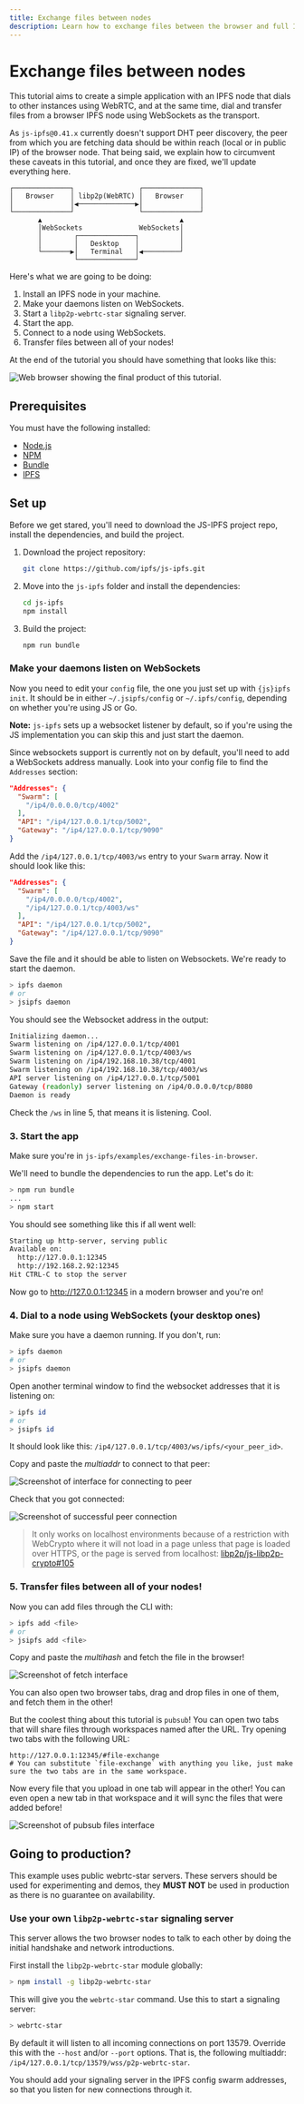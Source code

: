 ```yaml
---
title: Exchange files between nodes
description: Learn how to exchange files between the browser and full IPFS nodes!
---
```


# Exchange files between nodes

This tutorial aims to create a simple application with an IPFS node that dials to other instances using WebRTC, and at the same time, dial and transfer files from a browser IPFS node using WebSockets as the transport.

As `js-ipfs@0.41.x` currently doesn't support DHT peer discovery, the peer from which you are fetching data should be within reach (local or in public IP) of the browser node. That being said, we explain how to circumvent these caveats in this tutorial, and once they are fixed, we'll update everything here.

```
┌──────────────┐                ┌──────────────┐
│   Browser    │ libp2p(WebRTC) │   Browser    │
│              │◀──────────────▶│              │
└──────────────┘                └──────────────┘
       ▲                                  ▲
       │WebSockets              WebSockets│
       │        ┌──────────────┐          │
       │        │   Desktop    │          │
       └───────▶│   Terminal   │◀─────────┘
                └──────────────┘
```

Here's what we are going to be doing:

1. Install an IPFS node in your machine.
2. Make your daemons listen on WebSockets.
3. Start a `libp2p-webrtc-star` signaling server.
4. Start the app.
5. Connect to a node using WebSockets.
6. Transfer files between all of your nodes!

At the end of the tutorial you should have something that looks like this:

![Web browser showing the final product of this tutorial.](./images/exchange-files-between-nodes/goal.png)

## Prerequisites

You must have the following installed:

- [Node.js](https://nodejs.org/en/)
- [NPM](https://www.npmjs.com/)
- [Bundle](https://www.npmjs.com/package/bundle-js)
- [IPFS](../install/README.md)

## Set up

Before we get stared, you'll need to download the JS-IPFS project repo, install the dependencies, and build the project.

1. Download the project repository:

   ```bash
   git clone https://github.com/ipfs/js-ipfs.git
   ```

2. Move into the `js-ipfs` folder and install the dependencies:

   ```bash
   cd js-ipfs
   npm install
   ```

3. Build the project:

   ```bash
   npm run bundle
   ```

### Make your daemons listen on WebSockets

Now you need to edit your `config` file, the one you just set up with `{js}ipfs init`. It should be in either `~/.jsipfs/config` or `~/.ipfs/config`, depending on whether you're using JS or Go.

**Note:** `js-ipfs` sets up a websocket listener by default, so if you're using the JS implementation you can skip this and just start the daemon.

Since websockets support is currently not on by default, you'll need to add a WebSockets address manually. Look into your config file to find the `Addresses` section:

```json
"Addresses": {
  "Swarm": [
    "/ip4/0.0.0.0/tcp/4002"
  ],
  "API": "/ip4/127.0.0.1/tcp/5002",
  "Gateway": "/ip4/127.0.0.1/tcp/9090"
}
```

Add the `/ip4/127.0.0.1/tcp/4003/ws` entry to your `Swarm` array. Now it should look like this:

```json
"Addresses": {
  "Swarm": [
    "/ip4/0.0.0.0/tcp/4002",
    "/ip4/127.0.0.1/tcp/4003/ws"
  ],
  "API": "/ip4/127.0.0.1/tcp/5002",
  "Gateway": "/ip4/127.0.0.1/tcp/9090"
}
```

Save the file and it should be able to listen on Websockets. We're ready to start the daemon.

```sh
> ipfs daemon
# or
> jsipfs daemon
```

You should see the Websocket address in the output:

```sh
Initializing daemon...
Swarm listening on /ip4/127.0.0.1/tcp/4001
Swarm listening on /ip4/127.0.0.1/tcp/4003/ws
Swarm listening on /ip4/192.168.10.38/tcp/4001
Swarm listening on /ip4/192.168.10.38/tcp/4003/ws
API server listening on /ip4/127.0.0.1/tcp/5001
Gateway (readonly) server listening on /ip4/0.0.0.0/tcp/8080
Daemon is ready
```

Check the `/ws` in line 5, that means it is listening. Cool.

### 3. Start the app

Make sure you're in `js-ipfs/examples/exchange-files-in-browser`.

We'll need to bundle the dependencies to run the app. Let's do it:

```sh
> npm run bundle
...
> npm start
```

You should see something like this if all went well:

```sh
Starting up http-server, serving public
Available on:
  http://127.0.0.1:12345
  http://192.168.2.92:12345
Hit CTRL-C to stop the server
```

Now go to http://127.0.0.1:12345 in a modern browser and you're on!

### 4. Dial to a node using WebSockets (your desktop ones)

Make sure you have a daemon running. If you don't, run:

```sh
> ipfs daemon
# or
> jsipfs daemon
```

Open another terminal window to find the websocket addresses that it is listening on:

```sh
> ipfs id
# or
> jsipfs id
```

It should look like this: `/ip4/127.0.0.1/tcp/4003/ws/ipfs/<your_peer_id>`.

Copy and paste the _multiaddr_ to connect to that peer:

![Screenshot of interface for connecting to peer](./images/exchange-files-between-nodes/connect-1.png)

Check that you got connected:

![Screenshot of successful peer connection](./images/exchange-files-between-nodes/connect-2.png)

> It only works on localhost environments because of a restriction with WebCrypto where it will not load in a page unless that page is loaded over HTTPS, or the page is served from localhost: [libp2p/js-libp2p-crypto#105][js-libp2p-crypto#105]

[js-libp2p-crypto#105]: https://github.com/libp2p/js-libp2p-crypto/issues/105

### 5. Transfer files between all of your nodes!

Now you can add files through the CLI with:

```sh
> ipfs add <file>
# or
> jsipfs add <file>
```

Copy and paste the _multihash_ and fetch the file in the browser!

![Screenshot of fetch interface](./images/exchange-files-between-nodes/fetch.png)

You can also open two browser tabs, drag and drop files in one of them, and fetch them in the other!

But the coolest thing about this tutorial is `pubsub`! You can open two tabs that will share files through workspaces named after the URL. Try opening two tabs with the following URL:

```
http://127.0.0.1:12345/#file-exchange
# You can substitute `file-exchange` with anything you like, just make sure the two tabs are in the same workspace.
```

Now every file that you upload in one tab will appear in the other! You can even open a new tab in that workspace and it will sync the files that were added before!

![Screenshot of pubsub files interface](./images/exchange-files-between-nodes/pubsub.png)

## Going to production?

This example uses public webrtc-star servers. These servers should be used for experimenting and demos, they **MUST NOT** be used in production as there is no guarantee on availability.

### Use your own `libp2p-webrtc-star` signaling server

This server allows the two browser nodes to talk to each other by doing the initial handshake and network introductions.

First install the `libp2p-webrtc-star` module globally:

```sh
> npm install -g libp2p-webrtc-star
```

This will give you the `webrtc-star` command. Use this to start a signaling server:

```sh
> webrtc-star
```

By default it will listen to all incoming connections on port 13579. Override this with the `--host` and/or `--port` options. That is, the following multiaddr: `/ip4/127.0.0.1/tcp/13579/wss/p2p-webrtc-star`.

You should add your signaling server in the IPFS config swarm addresses, so that you listen for new connections through it.
